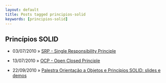 ```yaml
---
layout: default
title: Posts tagged principios-solid
keywords: [principios-solid]
---
```

<h2 class="category">Princípios SOLID</h2>
<ul class="posts">
<li>
<p>
<span class="date">03/07/2010</span> &raquo; 
<a href="/blog/srp-single-responsibility-principle">SRP - Single Responsibility Principle</a>
</p>
</li> 
<li>
<p>
<span class="date">13/07/2010</span> &raquo; 
<a href="/blog/ocp-open-closed-principle">OCP - Open Closed Principle</a>
</p>
</li> 
<li>
<p>
<span class="date">22/09/2010</span> &raquo; 
<a href="/blog/palestra-orientacao-a-objetos-e-principios-solid-slides-e-demos">Palestra Orientação a Objetos e Princípios SOLID: slides e demos</a>
</p>
</li> 
</ul>
